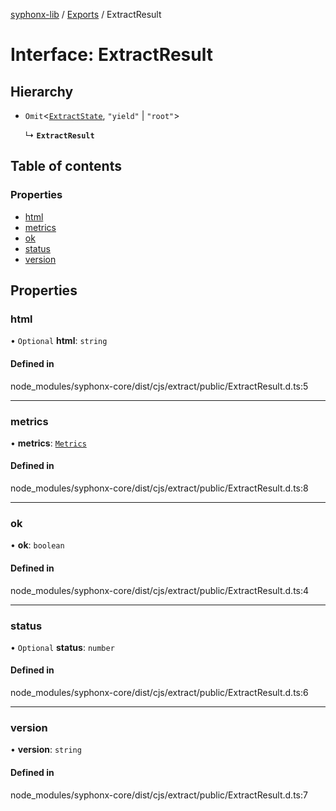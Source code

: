 [syphonx-lib](../README.md) / [Exports](../modules.md) / ExtractResult

# Interface: ExtractResult

## Hierarchy

- `Omit`<[`ExtractState`](ExtractState.md), ``"yield"`` \| ``"root"``\>

  ↳ **`ExtractResult`**

## Table of contents

### Properties

- [html](ExtractResult.md#html)
- [metrics](ExtractResult.md#metrics)
- [ok](ExtractResult.md#ok)
- [status](ExtractResult.md#status)
- [version](ExtractResult.md#version)

## Properties

### html

• `Optional` **html**: `string`

#### Defined in

node_modules/syphonx-core/dist/cjs/extract/public/ExtractResult.d.ts:5

___

### metrics

• **metrics**: [`Metrics`](Metrics.md)

#### Defined in

node_modules/syphonx-core/dist/cjs/extract/public/ExtractResult.d.ts:8

___

### ok

• **ok**: `boolean`

#### Defined in

node_modules/syphonx-core/dist/cjs/extract/public/ExtractResult.d.ts:4

___

### status

• `Optional` **status**: `number`

#### Defined in

node_modules/syphonx-core/dist/cjs/extract/public/ExtractResult.d.ts:6

___

### version

• **version**: `string`

#### Defined in

node_modules/syphonx-core/dist/cjs/extract/public/ExtractResult.d.ts:7
